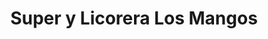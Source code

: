 ---
title: "Super y Licorera Los Mangos"
url: /santa-cruz/super-y-licorera-los-mangos/
shop: supermercado
---